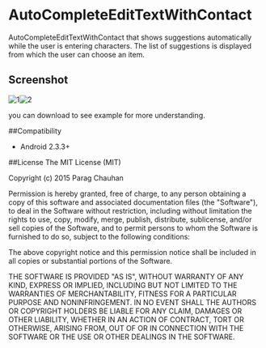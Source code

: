 # AutoCompleteEditTextWithContact
AutoCompleteEditTextWithContact  that shows suggestions automatically while the user is entering characters. The list of suggestions is displayed from which the user can choose an item.

## Screenshot

![1](https://github.com/pchauhan/AutoCompleteEditTextWithContact/blob/master/0.png)![2](https://github.com/pchauhan/AutoCompleteEditTextWithContact/blob/master/1.png)


you can download to see example  for more understanding.

##Compatibility

 - Android 2.3.3+



##License
The MIT License (MIT)

Copyright (c) 2015 Parag Chauhan

Permission is hereby granted, free of charge, to any person obtaining a copy
of this software and associated documentation files (the "Software"), to deal
in the Software without restriction, including without limitation the rights
to use, copy, modify, merge, publish, distribute, sublicense, and/or sell
copies of the Software, and to permit persons to whom the Software is
furnished to do so, subject to the following conditions:

The above copyright notice and this permission notice shall be included in
all copies or substantial portions of the Software.

THE SOFTWARE IS PROVIDED "AS IS", WITHOUT WARRANTY OF ANY KIND, EXPRESS OR
IMPLIED, INCLUDING BUT NOT LIMITED TO THE WARRANTIES OF MERCHANTABILITY,
FITNESS FOR A PARTICULAR PURPOSE AND NONINFRINGEMENT. IN NO EVENT SHALL THE
AUTHORS OR COPYRIGHT HOLDERS BE LIABLE FOR ANY CLAIM, DAMAGES OR OTHER
LIABILITY, WHETHER IN AN ACTION OF CONTRACT, TORT OR OTHERWISE, ARISING FROM,
OUT OF OR IN CONNECTION WITH THE SOFTWARE OR THE USE OR OTHER DEALINGS IN
THE SOFTWARE.

